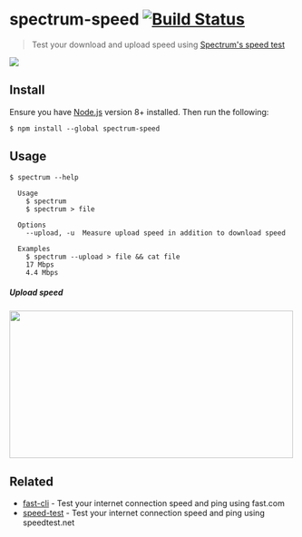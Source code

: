 # spectrum-speed [![Build Status](https://travis-ci.org/edm00se/spectrum-speed.svg?branch=master)](https://travis-ci.org/edm00se/spectrum-speed)

> Test your download and upload speed using [Spectrum's speed test](https://www.spectrum.com/internet/speed-test)

![](screenshot.gif)


## Install

Ensure you have [Node.js](https://nodejs.org) version 8+ installed. Then run the following:

```
$ npm install --global spectrum-speed
```


## Usage

```
$ spectrum --help

  Usage
    $ spectrum
    $ spectrum > file

  Options
    --upload, -u  Measure upload speed in addition to download speed

  Examples
    $ spectrum --upload > file && cat file
    17 Mbps
    4.4 Mbps
```


##### Upload speed

<img src="screenshot-upload.gif" width="500" height="260">


## Related

- [fast-cli](https://github.com/sindresorhus/fast-cli) - Test your internet connection speed and ping using fast.com
- [speed-test](https://github.com/sindresorhus/speed-test) - Test your internet connection speed and ping using speedtest.net
